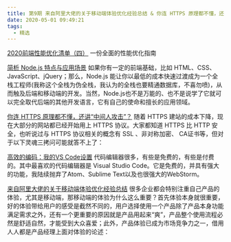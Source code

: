 ```yaml
---
title: 第9期 来自阿里大佬的关于移动端体验优化经验总结 & 你连 HTTPS 原理都不懂，还讲“中间人攻击”？
date: 2020-05-01 09:49:21
tags:
  - 精选
---
```


[2020前端性能优化清单（四）](https://mp.weixin.qq.com/s?__biz=MzI5NjIzNjA1Nw==&mid=2247484178&idx=1&sn=db9ce805b7eff5eec7cd93a259adfd88&scene=21#wechat_redirect)
一份全面的性能优化指南

[简析 Node.js 特点与应用场景](https://mp.weixin.qq.com/s?__biz=Mzg5ODA5NTM1Mw==&mid=2247485486&idx=2&sn=e2dffdc06cadeebcbf6b60aeaf146677&scene=21#wechat_redirect)
如果你有一定的前端基础，比如 HTML、CSS、JavaScript、jQuery；那么，Node.js 能让你以最低的成本快速过渡成为一个全栈工程师(我称这个全栈为伪全栈，我认为的全栈也要精通数据库，不喜勿喷)，从而触及后端和移动端的开发。当然，Node.js也不是万能的、也不是说学了它就可以完全取代后端的其他开发语言，它有自己的使命和擅长的应用领域。

[你连 HTTPS 原理都不懂，还讲“中间人攻击”？](https://mp.weixin.qq.com/s?__biz=MzI0MzIyMDM5Ng==&mid=2649826808&idx=1&sn=091d9139f0400245eca5b37681812843&scene=21#wechat_redirect)
随着 HTTPS 建站的成本下降，现在大部分的网站都已经开始用上 HTTPS 协议。大家都知道 HTTPS 比 HTTP 安全，也听说过与 HTTPS 协议相关的概念有 SSL 、非对称加密、 CA证书等，但对于以下灵魂三拷问可能就答不上了：

[高效的编码：我的VS Code设置](https://mp.weixin.qq.com/s?__biz=MzA4Nzg0MDM5Nw==&mid=2247485008&idx=1&sn=6e58bc74803d5d69b8979874de71864e&scene=21#wechat_redirect)
代码编辑器很多，有些是免费的，有些是付费的。其中最喜欢的代码编辑器是 Visual Studio Code。它是免费的，并具有强大的功能，我陆续抛弃了Atom、Sublime Text以及也很强大的WebStorm。

[来自阿里大佬的关于移动端体验优化经验总结](https://mp.weixin.qq.com/s?__biz=MzU3MDAyNDgwNA==&mid=2247485677&idx=1&sn=c5a013ce5d4c0b30816e014727978025&scene=21#wechat_redirect)
很多企业都会特别注重自己产品的体验，尤其是移动端，那移动端的体验为什么这么重要？首先体验本身就很重要，好的体验带给用户的感受是截然不同的，用户选择使用一个产品除了产品本身功能满足需求之外，还有一个更重要的原因就是产品用起来“爽”，产品整个使用流程必然是舒适自然，才能受到大众喜爱；此外，产品体验已成为市场竞争力之一，借用人人都是产品经理上面对体验的论述：
